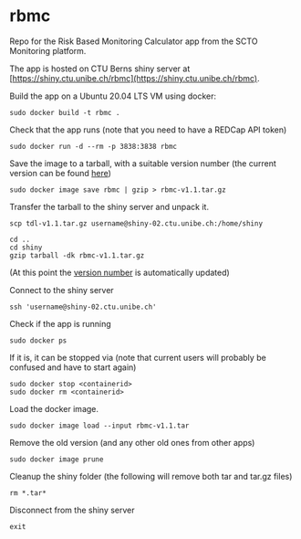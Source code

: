 # rbmc
Repo for the Risk Based Monitoring Calculator app from the SCTO Monitoring platform.

The app is hosted on CTU Berns shiny server at [https://shiny.ctu.unibe.ch/rbmc](https://shiny.ctu.unibe.ch/rbmc).

Build the app on a Ubuntu 20.04 LTS VM using docker:

```
sudo docker build -t rbmc .
```

Check that the app runs (note that you need to have a REDCap API token)

```
sudo docker run -d --rm -p 3838:3838 rbmc
```

Save the image to a tarball, with a suitable version number (the current version can be found [here](https://shiny.ctu.unibe.ch/version/rbmc))

```
sudo docker image save rbmc | gzip > rbmc-v1.1.tar.gz
```

Transfer the tarball to the shiny server and unpack it.

```
scp tdl-v1.1.tar.gz username@shiny-02.ctu.unibe.ch:/home/shiny

cd ..
cd shiny
gzip tarball -dk rbmc-v1.1.tar.gz
```

(At this point the [version  number](https://shiny.ctu.unibe.ch/version/rbmc) is automatically updated)

Connect to the shiny server 

```
ssh 'username@shiny-02.ctu.unibe.ch'
```
Check if the app is running

```
sudo docker ps
```

If it is, it can be stopped via (note that current users will probably be confused and have to start again)

```
sudo docker stop <containerid>
sudo docker rm <containerid>
```

Load the docker image.

```
sudo docker image load --input rbmc-v1.1.tar
```

Remove the old version (and any other old ones from other apps)
```
sudo docker image prune
```


Cleanup the shiny folder (the following will remove both tar and tar.gz files)

```
rm *.tar*
```

Disconnect from the shiny server 

```
exit
```
